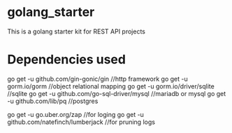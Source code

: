 # golang_starter
 This is a golang starter kit for REST API projects


# Dependencies used
go get -u github.com/gin-gonic/gin            //http framework
go get -u gorm.io/gorm                        //object relational mapping
go get -u gorm.io/driver/sqlite               //sqlite
go get -u github.com/go-sql-driver/mysql      //mariadb or mysql
go get -u github.com/lib/pq                   //postgres

go get -u go.uber.org/zap                     //for loging 
go get -u github.com/natefinch/lumberjack     //for pruning logs